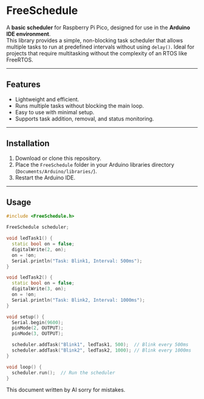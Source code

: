 # FreeSchedule

A **basic scheduler** for Raspberry Pi Pico, designed for use in the **Arduino IDE environment**.  
This library provides a simple, non-blocking task scheduler that allows multiple tasks to run at predefined intervals without using `delay()`. Ideal for projects that require multitasking without the complexity of an RTOS like FreeRTOS.

---

## Features

- Lightweight and efficient.
- Runs multiple tasks without blocking the main loop.
- Easy to use with minimal setup.
- Supports task addition, removal, and status monitoring.

---

## Installation

1. Download or clone this repository.
2. Place the `FreeSchedule` folder in your Arduino libraries directory (`Documents/Arduino/libraries/`).
3. Restart the Arduino IDE.

---

## Usage

```cpp
#include <FreeSchedule.h>

FreeSchedule scheduler;

void ledTask1() {
  static bool on = false;
  digitalWrite(2, on);
  on = !on;
  Serial.println("Task: Blink1, Interval: 500ms");
}

void ledTask2() {
  static bool on = false;
  digitalWrite(3, on);
  on = !on;
  Serial.println("Task: Blink2, Interval: 1000ms");
}

void setup() {
  Serial.begin(9600);
  pinMode(2, OUTPUT);
  pinMode(3, OUTPUT);

  scheduler.addTask("Blink1", ledTask1, 500);  // Blink every 500ms
  scheduler.addTask("Blink2", ledTask2, 1000); // Blink every 1000ms
}

void loop() {
  scheduler.run();  // Run the scheduler
}

```
This document written by AI sorry for mistakes.
